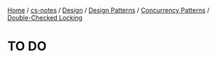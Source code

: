 [Home](https://mengxianbin.github.io) /
[cs-notes](https://mengxianbin.github.io/cs-notes/content) /
[Design](https://mengxianbin.github.io/cs-notes/content/Design) /
[Design Patterns](https://mengxianbin.github.io/cs-notes/content/Design/Design%20Patterns) /
[Concurrency Patterns](https://mengxianbin.github.io/cs-notes/content/Design/Design%20Patterns/Concurrency%20Patterns) /
[Double-Checked Locking](https://mengxianbin.github.io/cs-notes/content/Design/Design%20Patterns/Concurrency%20Patterns/Double-Checked%20Locking)

# TO DO
